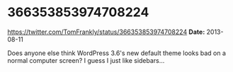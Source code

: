 # 366353853974708224
https://twitter.com/TomFrankly/status/366353853974708224
**Date:** 2013-08-11

Does anyone else think WordPress 3.6's new default theme looks bad on a normal computer screen? I guess I just like sidebars...
